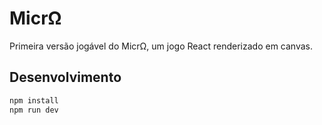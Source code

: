 # MicrΩ

Primeira versão jogável do MicrΩ, um jogo React renderizado em canvas.

## Desenvolvimento

```bash
npm install
npm run dev
```

